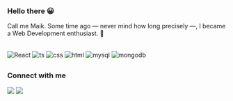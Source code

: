 ### Hello there 😀
Call me Maik. Some time ago — never mind how long precisely —, I became a Web Development enthusiast. 🐋

<div style="display: inline_block"><br>
<img align="center" alt="React" src="https://img.shields.io/badge/React-20232A?style=for-the-badge&logo=react&logoColor=61DAFB">
<img align="center" alt="ts" src="https://img.shields.io/badge/TypeScript-007ACC?style=for-the-badge&logo=typescript&logoColor=white">
<img align="center" alt="css" src="https://img.shields.io/badge/CSS3-1572B6?style=for-the-badge&logo=css3&logoColor=white">
<img align="center" alt="html" src="https://img.shields.io/badge/HTML5-E34F26?style=for-the-badge&logo=html5&logoColor=white">
<img align="center" alt="mysql" src="https://img.shields.io/badge/mysql-000000.svg?style=for-the-badge&logo=mysql&logoColor=white">
<img align="center" alt="mongodb" src="https://img.shields.io/badge/MongoDB-%234ea94b.svg?style=for-the-badge&logo=mongodb&logoColor=white">
</div>

##

### Connect with me
<div>
  <a href="mailto:estevan.maik@gmail.com"><img src="https://img.shields.io/badge/Gmail-D14836?style=for-the-badge&logo=gmail&logoColor=white"   target="blank_"><a/>
  <a href="https://www.linkedin.com/in/maik-estevan/"><img src="https://img.shields.io/badge/LinkedIn-0077B5?style=for-the-badge&logo=linkedin&logoColor=white" target="blank_"><a/>
</div>

<!--
**paragonmaik/paragonmaik** is a ✨ _special_ ✨ repository because its `README.md` (this file) appears on your GitHub profile.

Here are some ideas to get you started:

- 🔭 I’m currently working on ...
- 🌱 I’m currently learning ...
- 👯 I’m looking to collaborate on ...
- 🤔 I’m looking for help with ...
- 💬 Ask me about ...
- 📫 How to reach me: ...
- 😄 Pronouns: ...
- ⚡ Fun fact: ...
-->
